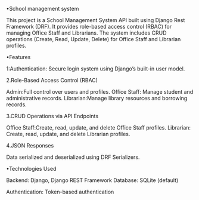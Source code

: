 •School management system

  This project is a School Management System API built using Django Rest Framework (DRF). It provides role-based access control (RBAC) for managing Office Staff and Librarians. The system includes CRUD operations (Create, Read, Update, Delete) for Office Staff and Librarian profiles.

•Features

1:Authentication:
Secure login system using Django’s built-in user model.

2.Role-Based Access Control (RBAC)

Admin:Full control over users and profiles.
Office Staff: Manage student and administrative records.
Librarian:Manage library resources and borrowing records.

3.CRUD Operations via API Endpoints

Office Staff:Create, read, update, and delete Office Staff profiles.
Librarian: Create, read, update, and delete Librarian profiles.

4.JSON Responses

Data serialized and deserialized using DRF Serializers.

•Technologies Used

Backend: Django, Django REST Framework
Database: SQLite (default)

Authentication: Token-based authentication 
 
